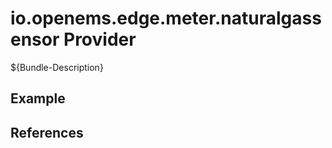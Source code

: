# io.openems.edge.meter.naturalgassensor Provider

${Bundle-Description}

## Example

## References

